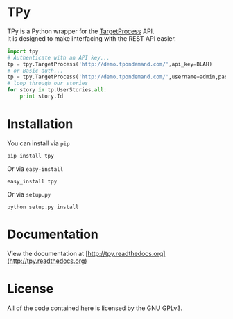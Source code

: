 # TPy

TPy is a Python wrapper for the [TargetProcess](http://www.targetprocess.com/) API.  
It is designed to make interfacing with the REST API easier.

```python
import tpy
# Authenticate with an API key...
tp = tpy.TargetProcess('http://demo.tpondemand.com/',api_key=BLAH)
# or Basic auth...
tp = tpy.TargetProcess('http://demo.tpondemand.com/',username=admin,password=supersecret)
# loop through our stories
for story in tp.UserStories.all:
    print story.Id
```

# Installation

You can install via `pip` 

    pip install tpy

Or via `easy-install`

    easy_install tpy

Or via `setup.py`

    python setup.py install
    
# Documentation

View the documentation at [http://tpy.readthedocs.org](http://tpy.readthedocs.org)

    
# License
All of the code contained here is licensed by the GNU GPLv3.